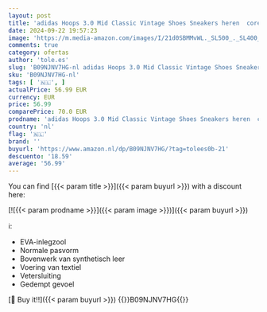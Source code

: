 ```yaml
---
layout: post
title: 'adidas Hoops 3.0 Mid Classic Vintage Shoes Sneakers heren  core black/ftwr white/grey six  42 2/3 EU'
date: 2024-09-22 19:57:23
image: 'https://m.media-amazon.com/images/I/21d0SBMMvWL._SL500_._SL400_.jpg'
comments: true
category: ofertas
author: 'tole.es'
slug: 'B09NJNV7HG-nl adidas Hoops 3.0 Mid Classic Vintage Shoes Sneakers heren...'
sku: 'B09NJNV7HG-nl'
tags: [ '🇳🇱', ]
actualPrice: 56.99 EUR
currency: EUR
price: 56.99
comparePrice: 70.0 EUR
prodname: 'adidas Hoops 3.0 Mid Classic Vintage Shoes Sneakers heren  core black/ftwr white/grey six  42 2/3 EU'
country: 'nl'
flag: '🇳🇱'
brand: ''
buyurl: 'https://www.amazon.nl/dp/B09NJNV7HG/?tag=tolees0b-21'
descuento: '18.59'
average: '56.99'
---
```


You can find [{{< param title >}}]({{< param buyurl >}}) with a discount here:

[![{{< param prodname >}}]({{< param image >}})]({{< param buyurl >}})

ℹ️:

- EVA-inlegzool
- Normale pasvorm
- Bovenwerk van synthetisch leer
- Voering van textiel
- Vetersluiting
- Gedempt gevoel

[🛒 Buy it!!]({{< param buyurl >}})
{{<world>}}B09NJNV7HG{{</world>}}
